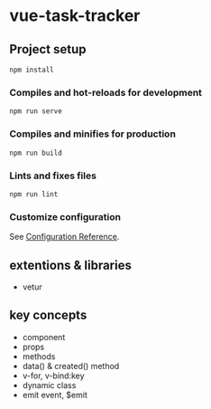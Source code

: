 # vue-task-tracker

## Project setup
```
npm install
```

### Compiles and hot-reloads for development
```
npm run serve
```

### Compiles and minifies for production
```
npm run build
```

### Lints and fixes files
```
npm run lint
```

### Customize configuration
See [Configuration Reference](https://cli.vuejs.org/config/).

## extentions & libraries
- vetur

## key concepts
- component
- props
- methods
- data() & created() method
- v-for, v-bind:key
- dynamic class
- emit event, $emit